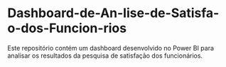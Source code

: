 # Dashboard-de-An-lise-de-Satisfa-o-dos-Funcion-rios
Este repositório contém um dashboard desenvolvido no Power BI para analisar os resultados da pesquisa de satisfação dos funcionários.
